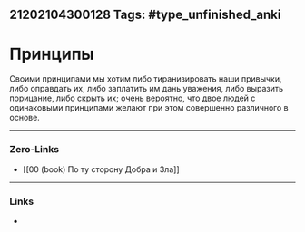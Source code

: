 21202104300128
Tags: #type_unfinished_anki 
---
# Принципы

Своими принципами мы хотим либо тиранизировать наши привычки, либо оправдать их, либо заплатить им дань уважения, либо выразить порицание, либо скрыть их; очень вероятно, что двое людей с одинаковыми принципами желают при этом совершенно различного в основе.

---
### Zero-Links
- [[00 (book) По ту сторону Добра и Зла]]
---
### Links
-